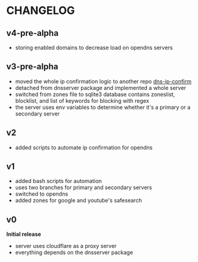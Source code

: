 # CHANGELOG

## v4-pre-alpha

-   storing enabled domains to decrease load on opendns servers

## v3-pre-alpha

-   moved the whole ip confirmation logic to another repo [dns-ip-confirm](https://github.com/mafazaa-org/dns-ip-confirm)
-   detached from dnsserver package and implemented a whole server
-   switched from zones file to sqlite3 database contains zoneslist, blocklist, and list of keywords for blocking with regex
-   the server uses env variables to determine whether it's a primary or a secondary server

## v2

-   added scripts to automate ip confirmation for opendns

## v1

-   added bash scripts for automation
-   uses two branches for primary and secondary servers
-   switched to opendns
-   added zones for google and youtube's safesearch

## v0

**Initial release**

-   server uses cloudflare as a proxy server
-   everything depends on the dnsserver package
